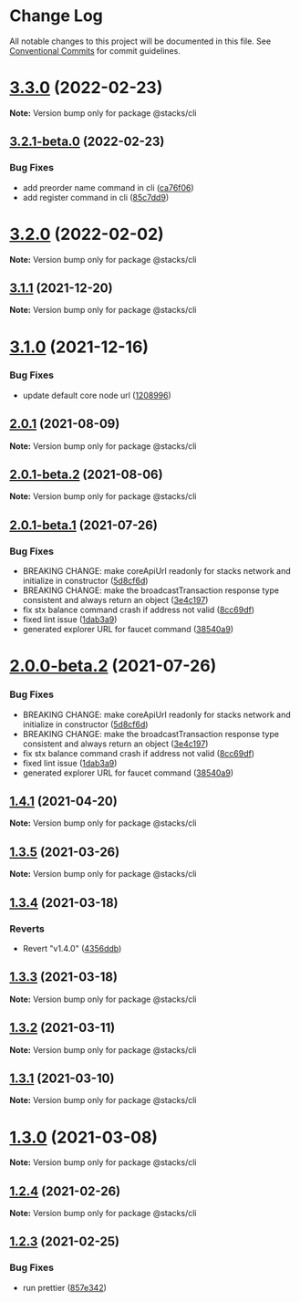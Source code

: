 # Change Log

All notable changes to this project will be documented in this file.
See [Conventional Commits](https://conventionalcommits.org) for commit guidelines.

# [3.3.0](https://github.com/blockstack/blockstack.js/compare/v3.2.1-beta.0...v3.3.0) (2022-02-23)

**Note:** Version bump only for package @stacks/cli





## [3.2.1-beta.0](https://github.com/blockstack/blockstack.js/compare/v3.2.0...v3.2.1-beta.0) (2022-02-23)


### Bug Fixes

* add preorder name command in cli ([ca76f06](https://github.com/blockstack/blockstack.js/commit/ca76f06cda82623ca48b3d623da6f2c5cb2851c6))
* add register command in cli ([85c7dd9](https://github.com/blockstack/blockstack.js/commit/85c7dd9d770aba5c6a60b8702bb57239c7fd14bc))





# [3.2.0](https://github.com/blockstack/blockstack.js/compare/v3.1.1...v3.2.0) (2022-02-02)

**Note:** Version bump only for package @stacks/cli





## [3.1.1](https://github.com/blockstack/blockstack.js/compare/v3.1.0...v3.1.1) (2021-12-20)

**Note:** Version bump only for package @stacks/cli





# [3.1.0](https://github.com/blockstack/blockstack.js/compare/v3.0.0...v3.1.0) (2021-12-16)


### Bug Fixes

* update default core node url ([1208996](https://github.com/blockstack/blockstack.js/commit/120899670b35cca31f49daa9cc5c05a6061dc9aa))





## [2.0.1](https://github.com/blockstack/blockstack.js/compare/v2.0.1-beta.2...v2.0.1) (2021-08-09)

**Note:** Version bump only for package @stacks/cli





## [2.0.1-beta.2](https://github.com/blockstack/blockstack.js/compare/v2.0.1-beta.1...v2.0.1-beta.2) (2021-08-06)

**Note:** Version bump only for package @stacks/cli





## [2.0.1-beta.1](https://github.com/blockstack/blockstack.js/compare/v2.0.0-beta.1...v2.0.1-beta.1) (2021-07-26)


### Bug Fixes

* BREAKING CHANGE: make coreApiUrl readonly for stacks network and initialize in constructor ([5d8cf6d](https://github.com/blockstack/blockstack.js/commit/5d8cf6d366665dace2df8102049d3f7ac1bf437e))
* BREAKING CHANGE: make the broadcastTransaction response type consistent and always return an object ([3e4c197](https://github.com/blockstack/blockstack.js/commit/3e4c197f3a4763bc4ec6b7165cbd9db793bc2c2d))
* fix stx balance command crash if address not valid ([8cc69df](https://github.com/blockstack/blockstack.js/commit/8cc69df21bc33eda6e9ec3cd6be6bfca2ec7b8ad))
* fixed lint issue ([1dab3a9](https://github.com/blockstack/blockstack.js/commit/1dab3a9d17fec2e4dd9f075f97cf28a1b93a6da7))
* generated explorer URL for faucet command ([38540a9](https://github.com/blockstack/blockstack.js/commit/38540a9e328a42e90a78861d9c62c8033a0679bc))





# [2.0.0-beta.2](https://github.com/blockstack/blockstack.js/compare/v2.0.0-beta.1...v2.0.0-beta.2) (2021-07-26)


### Bug Fixes

* BREAKING CHANGE: make coreApiUrl readonly for stacks network and initialize in constructor ([5d8cf6d](https://github.com/blockstack/blockstack.js/commit/5d8cf6d366665dace2df8102049d3f7ac1bf437e))
* BREAKING CHANGE: make the broadcastTransaction response type consistent and always return an object ([3e4c197](https://github.com/blockstack/blockstack.js/commit/3e4c197f3a4763bc4ec6b7165cbd9db793bc2c2d))
* fix stx balance command crash if address not valid ([8cc69df](https://github.com/blockstack/blockstack.js/commit/8cc69df21bc33eda6e9ec3cd6be6bfca2ec7b8ad))
* fixed lint issue ([1dab3a9](https://github.com/blockstack/blockstack.js/commit/1dab3a9d17fec2e4dd9f075f97cf28a1b93a6da7))
* generated explorer URL for faucet command ([38540a9](https://github.com/blockstack/blockstack.js/commit/38540a9e328a42e90a78861d9c62c8033a0679bc))





## [1.4.1](https://github.com/blockstack/blockstack.js/compare/v1.4.1-alpha.0...v1.4.1) (2021-04-20)

**Note:** Version bump only for package @stacks/cli





## [1.3.5](https://github.com/blockstack/blockstack.js/compare/v1.3.4...v1.3.5) (2021-03-26)

**Note:** Version bump only for package @stacks/cli





## [1.3.4](https://github.com/blockstack/blockstack.js/compare/v1.3.3...v1.3.4) (2021-03-18)


### Reverts

* Revert "v1.4.0" ([4356ddb](https://github.com/blockstack/blockstack.js/commit/4356ddbc8d83a83c97efaf6d8d1a7abefbc4f6d9))





## [1.3.3](https://github.com/blockstack/blockstack.js/compare/v1.3.2...v1.3.3) (2021-03-18)

**Note:** Version bump only for package @stacks/cli





## [1.3.2](https://github.com/blockstack/blockstack.js/compare/v1.3.1...v1.3.2) (2021-03-11)

**Note:** Version bump only for package @stacks/cli





## [1.3.1](https://github.com/blockstack/blockstack.js/compare/v1.3.0...v1.3.1) (2021-03-10)

**Note:** Version bump only for package @stacks/cli





# [1.3.0](https://github.com/blockstack/blockstack.js/compare/v1.2.4...v1.3.0) (2021-03-08)

**Note:** Version bump only for package @stacks/cli





## [1.2.4](https://github.com/blockstack/blockstack.js/compare/v1.2.3...v1.2.4) (2021-02-26)

**Note:** Version bump only for package @stacks/cli





## [1.2.3](https://github.com/blockstack/blockstack.js/compare/v1.2.2...v1.2.3) (2021-02-25)


### Bug Fixes

* run prettier ([857e342](https://github.com/blockstack/blockstack.js/commit/857e342fd8a69f2d3dfa3d93698790bb33123977))
